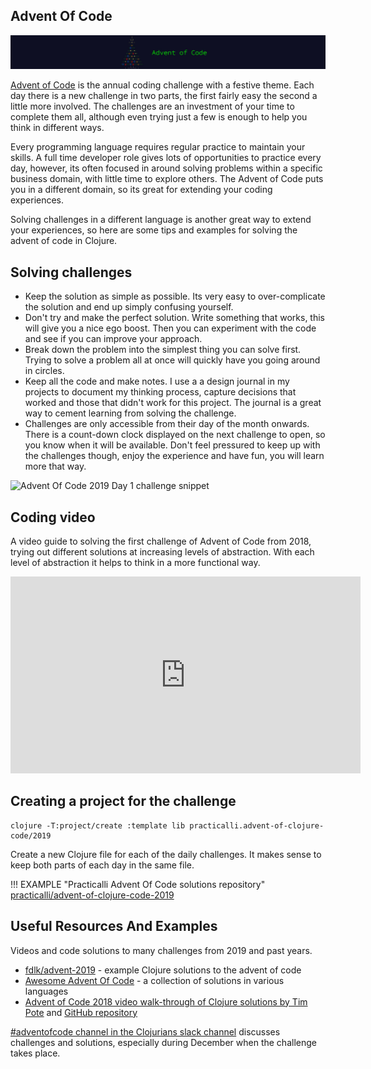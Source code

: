 ## Advent Of Code

![Advent of Code](/images/advent-of-code.png)

[Advent of Code](https://adventofcode.com/) is the annual coding challenge with a festive theme.  Each day there is a new challenge in two parts, the first fairly easy the second a little more involved.  The challenges are an investment of your time to complete them all, although even trying just a few is enough to help you think in different ways.

Every programming language requires regular practice to maintain your skills.  A full time developer role gives lots of opportunities to practice every day, however, its often focused in around solving problems within a specific business domain, with little time to explore others.  The Advent of Code puts you in a different domain, so its great for extending your coding experiences.

Solving challenges in a different language is another great way to extend your experiences, so here are some tips and examples for solving the advent of code in Clojure.

## Solving challenges

* Keep the solution as simple as possible.  Its very easy to over-complicate the solution and end up simply confusing yourself.
* Don't try and make the perfect solution.  Write something that works, this will give you a nice ego boost.  Then you can experiment with the code and see if you can improve your approach.
* Break down the problem into the simplest thing you can solve first.  Trying to solve a problem all at once will quickly have you going around in circles.
* Keep all the code and make notes.  I use a a design journal in my projects to document my thinking process, capture decisions that worked and those that didn't work for this project.  The journal is a great way to cement learning from solving the challenge.
* Challenges are only accessible from their day of the month onwards.  There is a count-down clock displayed on the next challenge to open, so you know when it will be available.  Don't feel pressured to keep up with the challenges though, enjoy the experience and have fun, you will learn more that way.

![Advent Of Code 2019 Day 1 challenge snippet](https://raw.githubusercontent.com/practicalli/graphic-design/live/code-challenges/advent-of-code-2019-day1.png)

## Coding video

A video guide to solving the first challenge of Advent of Code from 2018, trying out different solutions at increasing levels of abstraction.  With each level of abstraction it helps to think in a more functional way.

<p style="text-align:center">
<iframe width="560" height="315" src="https://www.youtube.com/embed/opM7fU7IAV8" title="YouTube video player" frameborder="0" allow="accelerometer; autoplay; clipboard-write; encrypted-media; gyroscope; picture-in-picture" allowfullscreen></iframe>
</p>

## Creating a project for the challenge

```shell
clojure -T:project/create :template lib practicalli.advent-of-clojure-code/2019
```

Create a new Clojure file for each of the daily challenges.  It makes sense to keep both parts of each day in the same file.

!!! EXAMPLE "Practicalli Advent Of Code solutions repository"
    [practicalli/advent-of-clojure-code-2019](https://github.com/practicalli/advent-of-clojure-code-2019)

## Useful Resources And Examples

Videos and code solutions to many challenges from 2019 and past years.

* [fdlk/advent-2019](https://github.com/fdlk/advent-2019) - example Clojure solutions to the advent of code
* [Awesome Advent Of Code](https://github.com/Bogdanp/awesome-advent-of-code) - a collection of solutions in various languages
* [Advent of Code 2018 video walk-through of Clojure solutions by Tim Pote](https://potetm.com/videos.html) and [GitHub repository](https://github.com/potetm/advent-of-code)

[#adventofcode channel in the Clojurians slack channel](https://clojurians.slack.com/messages/adventofcode) discusses challenges and solutions, especially during December when the challenge takes place.
